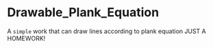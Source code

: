 # Drawable_Plank_Equation
A `simple` work that can draw lines according to plank equation
JUST A HOMEWORK!
